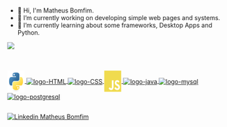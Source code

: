 ### 
- 👋 Hi, I'm Matheus Bomfim.
- 🔭 I’m currently working on developing simple web pages and systems.
- 🌱 I’m currently learning about some frameworks, Desktop Apps and Python.

  
 <!--
**bomfim1209/bomfim1209** is a ✨ _special_ ✨ repository because its `README.md` (this file) appears on your GitHub profile.

Here are some ideas to get you started:



- 👯 I’m looking to collaborate on ...
- 🤔 I’m looking for help with ...
- 💬 Ask me about ...
- 📫 How to reach me: ...
- 😄 Pronouns: ...
- ⚡ Fun fact: ...
-->


<div>
  <a href="https://github.com/bomfim1209"> 
<!--   <img height="180em" src="https://github-readme-stats.vercel.app/api?username=bomfim1209&show_icons=true&theme=tokyonight&include_all_commits=true&count_private=true"/> -->
  <img height="180em" src="https://github-readme-stats.vercel.app/api/top-langs/?username=bomfim1209&layout=compact&langs_count=16&theme=tokyonight"/>
</div>

##

<div style="display: inline_block">
<br>
 
<img align="center" alt="logo-Python" height="50" width="40" src="https://raw.githubusercontent.com/devicons/devicon/master/icons/python/python-original.svg">
<img align="center" alt="logo-HTML" height="50" width="40" src="https://cdn.jsdelivr.net/gh/devicons/devicon/icons/html5/html5-original.svg">
<img align="center" alt="logo-CSS" height="50" width="40" src="https://cdn.jsdelivr.net/gh/devicons/devicon/icons/css3/css3-original.svg">
<img align="center" alt="logo-javascript" height="50" width="40" src="https://raw.githubusercontent.com/devicons/devicon/master/icons/javascript/javascript-plain.svg">
<img align="center" alt="logo-java" height="50" width="40" src="https://cdn.jsdelivr.net/gh/devicons/devicon/icons/java/java-original.svg">
<img align="center" alt="logo-mysql" height="50" width="40" src="https://cdn.jsdelivr.net/gh/devicons/devicon/icons/mysql/mysql-original-wordmark.svg">
<img align="center" alt="logo-postgresql" height="50" width="40" src="https://cdn.jsdelivr.net/gh/devicons/devicon/icons/postgresql/postgresql-original-wordmark.svg">
 
##

<div>
 <a href="https://www.linkedin.com/in/matheus-bomfim-ferreira-fonseca" target="_blank"><img src="https://img.shields.io/badge/LinkedIn-0077B5?style=for-the-badge&logo=linkedin&logoColor=white" alt="Linkedin Matheus Bomfim">
</a>
</div>
